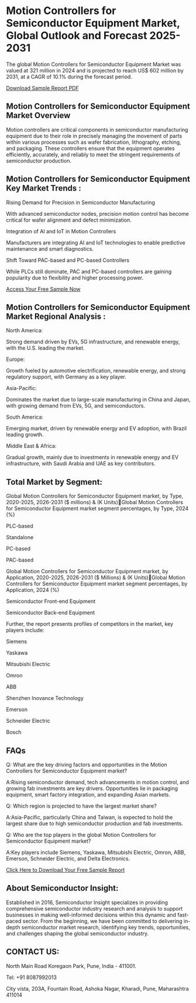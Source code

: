 <h1>Motion Controllers for Semiconductor Equipment Market, Global Outlook and Forecast 2025-2031</h1>

The global Motion Controllers for Semiconductor Equipment Market was valued at 321 million in 2024 and is projected to reach US$ 602 million by 2031, at a CAGR of 10.1% during the forecast period.

[Download Sample Report PDF ](https://semiconductorinsight.com/download-sample-report/?product_id=92948)

<h2>Motion Controllers for Semiconductor Equipment Market Overview</h2>

Motion controllers are critical components in semiconductor manufacturing equipment due to their role in precisely managing the movement of parts within various processes such as wafer fabrication, lithography, etching, and packaging. These controllers ensure that the equipment operates efficiently, accurately, and reliably to meet the stringent requirements of semiconductor production.

<h2>Motion Controllers for Semiconductor Equipment Key Market Trends  :</h2>

Rising Demand for Precision in Semiconductor Manufacturing

With advanced semiconductor nodes, precision motion control has become critical for wafer alignment and defect minimization.

Integration of AI and IoT in Motion Controllers

Manufacturers are integrating AI and IoT technologies to enable predictive maintenance and smart diagnostics.

Shift Toward PAC-based and PC-based Controllers

While PLCs still dominate, PAC and PC-based controllers are gaining popularity due to flexibility and higher processing power.

[Access Your Free Sample Now](https://semiconductorinsight.com/report/motion-controllers-for-semiconductor-equipment-market/)

<h2>Motion Controllers for Semiconductor Equipment Market Regional Analysis :</h2>

North America:

Strong demand driven by EVs, 5G infrastructure, and renewable energy, with the U.S. leading the market.

Europe:

Growth fueled by automotive electrification, renewable energy, and strong regulatory support, with Germany as a key player.

Asia-Pacific:

Dominates the market due to large-scale manufacturing in China and Japan, with growing demand from EVs, 5G, and semiconductors.

South America:

Emerging market, driven by renewable energy and EV adoption, with Brazil leading growth.

Middle East & Africa:

Gradual growth, mainly due to investments in renewable energy and EV infrastructure, with Saudi Arabia and UAE as key contributors.

<h2>Total Market by Segment:</h2>

Global Motion Controllers for Semiconductor Equipment market, by Type, 2020-2025, 2026-2031 ($ millions) & (K Units)Global Motion Controllers for Semiconductor Equipment market segment percentages, by Type, 2024 (%)

PLC-based

Standalone

PC-based

PAC-based

Global Motion Controllers for Semiconductor Equipment market, by Application, 2020-2025, 2026-2031 ($ Millions) & (K Units)Global Motion Controllers for Semiconductor Equipment market segment percentages, by Application, 2024 (%)

Semiconductor Front-end Equipment

Semiconductor Back-end Equipment

Further, the report presents profiles of competitors in the market, key players include:

Siemens

Yaskawa

Mitsubishi Electric

Omron

ABB

Shenzhen Inovance Technology

Emerson

Schneider Electric

Bosch

<h2>FAQs</h2>

Q: What are the key driving factors and opportunities in the Motion Controllers for Semiconductor Equipment market?

A:Rising semiconductor demand, tech advancements in motion control, and growing fab investments are key drivers. Opportunities lie in packaging equipment, smart factory integration, and expanding Asian markets.

Q: Which region is projected to have the largest market share?

A:Asia-Pacific, particularly China and Taiwan, is expected to hold the largest share due to high semiconductor production and fab investments.

Q: Who are the top players in the global Motion Controllers for Semiconductor Equipment market?

A:Key players include Siemens, Yaskawa, Mitsubishi Electric, Omron, ABB, Emerson, Schneider Electric, and Delta Electronics.

[Click Here to Download Your Free Sample Report ](https://semiconductorinsight.com/download-sample-report/?product_id=92948)

<h2>About Semiconductor Insight:</h2>

Established in 2016, Semiconductor Insight specializes in providing comprehensive semiconductor industry research and analysis to support businesses in making well-informed decisions within this dynamic and fast-paced sector. From the beginning, we have been committed to delivering in-depth semiconductor market research, identifying key trends, opportunities, and challenges shaping the global semiconductor industry.

<h2>CONTACT US:</h2>

North Main Road Koregaon Park, Pune, India - 411001.

Tel: +91 8087992013

City vista, 203A, Fountain Road, Ashoka Nagar, Kharadi, Pune, Maharashtra 411014
